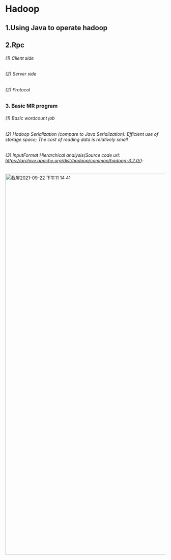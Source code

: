# Hadoop
## 1.Using Java to operate hadoop

## 2.Rpc
###### (1) Client side
###### (2) Server side
###### (2) Protocol 

### 3. Basic MR program
###### (1) Basic wordcount job
###### (2) Hadoop Serialization (compare to Java Serialization): Efficient use of storage space; The cost of reading data is relatively small
###### (3) InputFormat Hierarchical analysis(Source code url: https://archive.apache.org/dist/hadoop/common/hadoop-3.2.0/):
<img width="1194" alt="截屏2021-09-22 下午11 14 41" src="https://user-images.githubusercontent.com/42943349/134461863-3de39893-14b8-448e-898d-39a2bd61fdf8.png">

